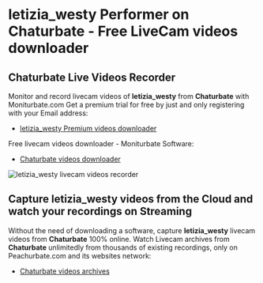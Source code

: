 # letizia_westy Performer on Chaturbate - Free LiveCam videos downloader

## Chaturbate Live Videos Recorder

Monitor and record livecam videos of **letizia_westy** from **Chaturbate** with Moniturbate.com
Get a premium trial for free by just and only registering with your Email address:
* [letizia_westy Premium videos downloader](https://moniturbate.com/request-demo-licence-key.html)

Free livecam videos downloader - Moniturbate Software:
* [Chaturbate videos downloader](https://moniturbate.com/moniturbate-download-software.html)

![letizia_westy livecam videos recorder](https://peachurnet.com/templates/moniturbate-software.png)


## Capture letizia_westy videos from the Cloud and watch your recordings on Streaming

Without the need of downloading a software, capture **letizia_westy** livecam videos from **Chaturbate** 100% online.
Watch Livecam archives from **Chaturbate** unlimitedly from thousands of existing recordings, only on Peachurbate.com and its websites network:
* [Chaturbate videos archives](https://peachurnet.com/)